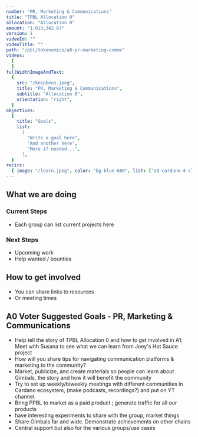 ```yaml
---
number: "PR, Marketing & Communications"
title: "TPBL Allocation 0"
allocation: "Allocation 0"
amount: "1,013,342.67"
version: 1
videoId: ""
videoTitle: ""
path: "/pbl/tokenomics/a0-pr-marketing-comms"
videos:
  [
  ]
fullWidthImageAndText:
  {
    src: "/keepbees.jpeg",
    title: "PR, Marketing & Communications",
    subtitle: "Allocation 0",
    orientation: "right",
  }
objectives:
  {
    title: "Goals",
    list:
      [
        "Write a goal here",
        "And another here",
        "More if needed...",
      ],
  }
recirc:
  { image: "/learn.jpeg", color: "bg-blue-600", list: ["a0-cardano-4-climate", "a0-littlefish-foundation"] }
---
```


## What we are doing

### Current Steps
- Each group can list current projects here

### Next Steps
- Upcoming work
- Help wanted / bounties

## How to get involved
- You can share links to resources
- Or meeting times

## A0 Voter Suggested Goals - PR, Marketing & Communications
- Help tell the story of TPBL Allocation 0 and how to get involved in A1; Meet with Susana to see what we can learn from Joey's Hot Sauce project
- How will you share tips for navigating communication platforms & marketing to the community?
- Market, publicize, and create materials so people can learn about Gimbals, the story and how it will benefit the community
- Try to set up weekly/biweekly meetings with different communities in Cardano ecosystem, (make podcasts, recordings?) and put on YT channel.
- Bring PPBL to market as a paid product ; generate traffic for all our products
- have interesting experiments to share with the group, market things
- Share Gimbals far and wide. Demonstrate achievements on other chains
- Central support but also for the various groups/use cases